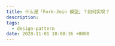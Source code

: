 ```yaml
---
title: 什么是「Fork-Join 模型」？如何实现？
description:
tags:
  - design-pattern
date: 2020-11-01 18:08:36 +0800
---
```


